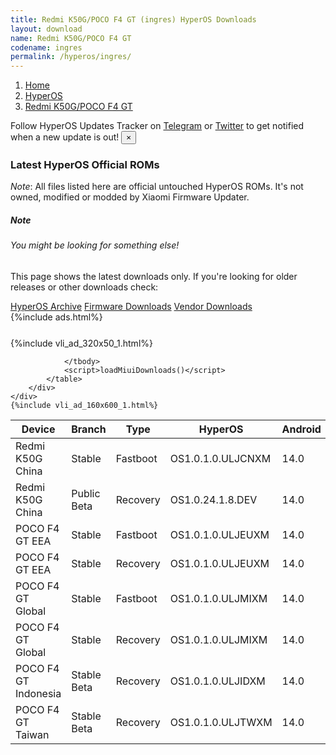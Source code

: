 ```yaml
---
title: Redmi K50G/POCO F4 GT (ingres) HyperOS Downloads
layout: download
name: Redmi K50G/POCO F4 GT
codename: ingres
permalink: /hyperos/ingres/
---
```

<nav aria-label="breadcrumb">
    <ol class="breadcrumb">
        <li class="breadcrumb-item"><a href="/">Home</a></li>
        <li class="breadcrumb-item"><a href="/hyperos/">HyperOS</a></li>
        <li class="breadcrumb-item active" aria-current="page"><a href="/hyperos/ingres/">Redmi K50G/POCO F4 GT</a></li>
    </ol>
</nav>
<div class="alert alert-primary alert-dismissible fade show" role="alert">
    Follow HyperOS Updates Tracker on <a href="https://t.me/MIUIUpdatesTracker" class="alert-link">Telegram</a>
     or <a href="https://twitter.com/MiFwUpdater" class="alert-link">Twitter</a> to get notified when a new update is out!
    <button type="button" class="close" data-dismiss="alert" aria-label="Close">
        <span aria-hidden="true">&times;</span>
    </button>
</div>

### Latest HyperOS Official ROMs
*Note*: All files listed here are official untouched HyperOS ROMs. It's not owned, modified or modded by Xiaomi Firmware Updater.
<div class="card">
  <div class="card-body">
    <h5 class="card-title">Note</h5>
    <h6 class="card-subtitle mb-2 text-muted">You might be looking for something else!</h6>
    <p class="card-text">This page shows the latest downloads only.
     If you're looking for older releases or other downloads check:</p>
    <a href="/archive/hyperos/ingres/" class="card-link">HyperOS Archive</a>
    <a href="/firmware/ingres/" class="card-link">Firmware Downloads</a>
    <a href="/vendor/ingres/" class="card-link">Vendor Downloads</a>
  </div>
</div>
{%include ads.html%}
<div class="row justify-content-center">
    <div class="col-10">
        <div class="table-responsive-md" style="margin-top: 25px;">
            {%include vli_ad_320x50_1.html%}
            <table id="miui" class="display dt-responsive nowrap compact table table-striped table-hover table-sm">
                <thead class="thead-dark">
                    <tr>
                        <th data-ref="device">Device</th>
                        <th data-ref="branch">Branch</th>
                        <th data-ref="type">Type</th>
                        <th data-ref="miui">HyperOS</th>
                        <th data-ref="android">Android</th>
                        <th data-ref="size">Size</th>
                        <th data-ref="size">Date</th>
                        <th data-ref="link">Link</th>
                    </tr>
                </thead>
                <tbody>
                <tr><td>Redmi K50G China</td><td>Stable</td><td>Fastboot</td><td>OS1.0.1.0.ULJCNXM</td><td>14.0</td><td>7.0 GB</td><td>2024-01-24</td><td><a href="/hyperos/ingres/stable/OS1.0.1.0.ULJCNXM/">Download</a></td></tr>
<tr><td>Redmi K50G China</td><td>Public Beta</td><td>Recovery</td><td>OS1.0.24.1.8.DEV</td><td>14.0</td><td>5.8 GB</td><td>2024-01-12</td><td><a href="/hyperos/ingres/public beta/OS1.0.24.1.8.DEV/">Download</a></td></tr>
<tr><td>POCO F4 GT EEA</td><td>Stable</td><td>Fastboot</td><td>OS1.0.1.0.ULJEUXM</td><td>14.0</td><td>6.3 GB</td><td>2024-01-31</td><td><a href="/hyperos/ingres/stable/OS1.0.1.0.ULJEUXM/">Download</a></td></tr>
<tr><td>POCO F4 GT EEA</td><td>Stable</td><td>Recovery</td><td>OS1.0.1.0.ULJEUXM</td><td>14.0</td><td>5.0 GB</td><td>2024-02-26</td><td><a href="/hyperos/ingres/stable/OS1.0.1.0.ULJEUXM/">Download</a></td></tr>
<tr><td>POCO F4 GT Global</td><td>Stable</td><td>Fastboot</td><td>OS1.0.1.0.ULJMIXM</td><td>14.0</td><td>6.8 GB</td><td>2024-02-20</td><td><a href="/hyperos/ingres/stable/OS1.0.1.0.ULJMIXM/">Download</a></td></tr>
<tr><td>POCO F4 GT Global</td><td>Stable</td><td>Recovery</td><td>OS1.0.1.0.ULJMIXM</td><td>14.0</td><td>5.2 GB</td><td>2024-01-29</td><td><a href="/hyperos/ingres/stable/OS1.0.1.0.ULJMIXM/">Download</a></td></tr>
<tr><td>POCO F4 GT Indonesia</td><td>Stable Beta</td><td>Recovery</td><td>OS1.0.1.0.ULJIDXM</td><td>14.0</td><td>5.0 GB</td><td>2024-02-26</td><td><a href="/hyperos/ingres/stable beta/OS1.0.1.0.ULJIDXM/">Download</a></td></tr>
<tr><td>POCO F4 GT Taiwan</td><td>Stable Beta</td><td>Recovery</td><td>OS1.0.1.0.ULJTWXM</td><td>14.0</td><td>4.9 GB</td><td>2024-02-26</td><td><a href="/hyperos/ingres/stable beta/OS1.0.1.0.ULJTWXM/">Download</a></td></tr>

                </tbody>
                <script>loadMiuiDownloads()</script>
            </table>
        </div>
    </div>
    {%include vli_ad_160x600_1.html%}
</div>
